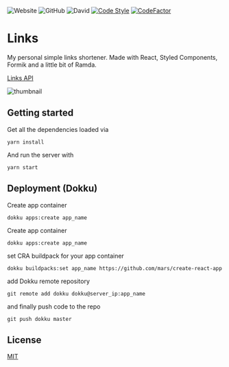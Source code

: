 ![Website](https://img.shields.io/website?url=https%3A%2F%2Flinks.orlow.me)
![GitHub](https://img.shields.io/github/license/AdrianOrlow/links)
![David](https://img.shields.io/david/AdrianOrlow/files)
[![Code Style](https://badgen.net/badge/code%20style/airbnb/ff5a5f?icon=airbnb)](https://github.com/airbnb/javascript)
[![CodeFactor](https://www.codefactor.io/repository/github/adrianorlow/links/badge)](https://www.codefactor.io/repository/github/adrianorlow/links)

# Links

My personal simple links shortener. Made with React, Styled Components, Formik and a little bit of Ramda.

[Links API](https://github.com/AdrianOrlow/links-api)

![thumbnail](https://user-images.githubusercontent.com/10941338/71741122-5076fc00-2e5e-11ea-9ee4-253e3ae56654.png)

## Getting started

Get all the dependencies loaded via

```
yarn install
```

And run the server with

```
yarn start
```

## Deployment (Dokku)

Create app container

```
dokku apps:create app_name
```

Create app container

```
dokku apps:create app_name
```

set CRA buildpack for your app container

```
dokku buildpacks:set app_name https://github.com/mars/create-react-app
```


add Dokku remote repository

```
git remote add dokku dokku@server_ip:app_name
```

and finally push code to the repo

```
git push dokku master
```

## License

[MIT](https://choosealicense.com/licenses/mit/)
